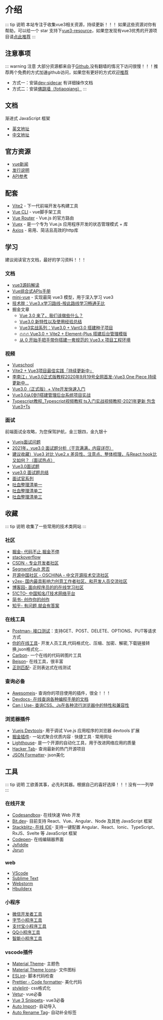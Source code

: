 # 介绍
::: tip 说明
 本站专注于收集vue3相关资源，持续更新！！！
如果这些资源对你有帮助，可以给一个 star 支持下[vue3-resource](https://github.com/hu-snail/vue3-resource)，如果您发现有vue3优秀的开源项目请[点此推荐](https://github.com/hu-snail/vue3-resource/issues/new)
:::

## 注意事项
::: warning 注意
大部分资源都来自于[Github](https://github.com/),没有翻墙的情况下访问很慢！！！推荐两个免费的方式加速github访问，如果您有更好的方式欢迎[推荐](https://github.com/hu-snail/vue3-resource/issues/new)
- 方式一：安装[dev-sidecar](https://gitee.com/docmirror/dev-sidecar) 有详细操作文档
- 方式二：安装[佛跳墙（fotiaoqiang）](https://github.com/getfotiaoqiang/download) 
:::

## 文档
渐进式
JavaScript 框架
- [英文地址](https://v3.vuejs.org/)
- [中文地址](https://v3.cn.vuejs.org/)

## 官方资源
- [vue新闻](https://news.vuejs.org/)
- [发行说明](https://github.com/vuejs/vue/releases)
- [API参考](https://v3.vuejs.org/api/)

## 配套
- [Vite2](https://cn.vitejs.dev/) - 下一代前端开发与构建工具
- [Vue CLI](https://cli.vuejs.org/migrating-from-v3/) - vue脚手架工具
- [Vue Router](https://next.router.vuejs.org/zh/introduction.html) - Vue.js 的官方路由
- [Vuex](https://next.vuex.vuejs.org/zh/index.html) - 是一个专为 Vue.js 应用程序开发的状态管理模式 + 库
- [Axios](http://www.axios-js.com/) - 易用、简洁且高效的http库
## 学习
建议阅读官方文档，最好的学习资料！！！

### 文档
- [vue3源码解读](https://www.vue3js.cn/start/)
- [Vue组合式APIs手册](https://vue3js.cn/vue-composition-api/)
- [mini-vue](https://github.com/cuixiaorui/mini-vue) - 实现最简 vue3 模型，用于深入学习 vue3
- [技术胖：Vue3.x学习路线-按此路线学习畅通无比](https://www.jspang.com/detailed?id=67)
- 掘金文章
    - [Vue 3.0 来了，我们该做些什么？](https://juejin.cn/post/6874604408030789640)
    - [Vue3.0 新特性以及使用经验总结](https://juejin.cn/post/6940454764421316644)
    - [Vue3实战系列：Vue3.0 + Vant3.0 搭建种子项目](https://juejin.cn/post/6887590229692121096)
    - [🔥🔥🔥 Vue3.0 + Vite2 + Element-Plus 搭建后台管理模版](https://juejin.cn/post/7010666535173750797)
    - [从 0 开始手把手带你搭建一套规范的 Vue3.x 项目工程环境](https://juejin.cn/post/6951649464637636622)
### 视频
- [Vueschool](https://vueschool.io/)
- [Vite2 + Vue3项目最佳实践「持续更新中」](https://www.bilibili.com/video/BV1vX4y1K7bQ?p=2)
- [李南江」Vue3.0正式版教程2020年9月19号全网首发-Vue3 One Piece 持续更新中...](https://www.bilibili.com/video/BV14k4y117LL?from=search&seid=17306204784970645166&spm_id_from=333.337.0.0)
- [Vue3.0（正式版）+ Vite开发快速入门](https://www.bilibili.com/video/BV1SZ4y157m8?p=2)
- [Vue3.0从0到1搭建管理后台系统项目实战](https://www.bilibili.com/video/BV183411B7nJ?p=59)
- [Typescript教程_Typescript视频教程 ts入门实战视频教程-2021年更新 包含Vue3+Ts](bilibili.com/video/BV1yt411e7xV?from=search&seid=10240725489081280730&spm_id_from=333.337.0.0)
### 面试
前端面试全攻略，为您保驾护航，金三银四，金九银十
- [Vuejs面试问题](https://github.com/sudheerj/vuejs-interview-questions)
- [2021年，vue3.0 面试题分析（干货满满，内容详尽）](https://blog.csdn.net/qq_35942348/article/details/110677399)
- [建议收藏）Vue3 对比 Vue2.x 差异性、注意点、整体梳理，与React hook比又如何？（面试热点）](https://juejin.cn/post/6892295955844956167)
- [Vue3.0面试题](https://segmentfault.com/a/1190000038848131)
- [vue3.0 面试题总结](https://blog.csdn.net/weixin_40599109/article/details/110938941)
- [面试官系列](https://vue3js.cn/interview/)
- [吐血整理清单一](https://github.com/vue3/vue3-News/issues/9)
- [吐血整理清单二](https://github.com/vue3/vue3-News/issues/10)
- [吐血整理清单三](https://github.com/vue3/vue3-News/issues/11)

## 收藏
::: tip 说明
收集了一些常用的技术类网站
:::
### 社区
- [掘金- 代码不止,掘金不停](https://juejin.cn/)
- [stackoverflow](https://stackoverflow.com/)
- [CSDN - 专业开发者社区](https://www.csdn.net/?spm=1011.2124.3001.4476)
- [SegmentFault 思否](https://segmentfault.com/)
- [开源中国社区 - OSCHINA - 中文开源技术交流社区](https://www.oschina.net/)
- [v2ex- 国内最具影响力创意工作者社区、和开发人员交流社区](https://www.v2ex.com/)
- [博客园- 面向程序员的的在线学习社区](https://www.cnblogs.com/)
- [51CTO- 中国知名IT技术网络平台](http://www.51cto.com/)
- [简书- 创作你的创作](https://www.jianshu.com/)
- [知乎- 有问题,就会有答案](https://www.zhihu.com/)

### 在线工具
- [Postman- 接口测试](https://www.postman.com/)：支持GET、POST、DELETE、OPTIONS、PUT等请求方式
- [你的在线工具](https://tool.lu/)- 开发人员工具,代码格式化、压缩、加密、解密,下载链接转换,json格式化...
- [Carbon](carbon.now.sh/)-  一个在线的代码转图片工具
- [Bejson](https://www.bejson.com/ui/compress_img/)- 在线工具，很丰富
- [正则匹配](https://c.runoob.com/front-end/854/)- 正则表达式在线测试
### 查询必备
- [Awesomejs](https://awesomejs.dev/)- 查询你的项目使用的插件，很全！！！
- [Devdocs- 在线查询各种编程手册的文档](https://devdocs.io/)
- [Can I Use- 查询CSS、Js在各种流行浏览器中的特性和兼容性](https://caniuse.com/)

### 浏览器插件
- [Vuejs Devtools](https://github.com/vuejs/devtools)- 用于调试 Vue.js 应用程序的浏览器 devtools 扩展
- [掘金插件](https://juejin.cn/extension)- 一站式聚合优质内容 · 快捷工具 · 常用网址
- [Lighthouse](https://developers.google.com/web/tools/lighthouse)- 是一个开源的自动化工具，用于改进网络应用的质量
- [Hacker Tab](https://github.com/huchenme/hacker-tab-extension)- 查询最新的热门开源项目
- [JSON Formatter](https://chrome.google.com/webstore/detail/json-formatter/bcjindcccaagfpapjjmafapmmgkkhgoa?hl=en)- json美化
## 工具
::: tip 说明
工欲善其事，必先利其器。根据自己的喜好选择！！！没有一一列举
:::
### 在线开发
- [Codesandbox](https://codesandbox.io/)- 在线快速 Web 开发
- [Bit.dev](https://bit.dev/)- 目前支持 React、Vue、Angular、Node 及其他 JavaScript 框架
- [Stackblitz- 在线 IDE](https://stackblitz.com/)- 支持一键配置 Angular、React、Ionic、TypeScript、RxJS、Svelte 等 JavaScript 框架
- [Codepen](https://codepen.io/)- 在线编辑器界面
- [Jsfiddle](https://jsfiddle.net/)
- [Jsrun](https://jsrun.net/)
### web
- [VScode](https://vscode.en.softonic.com/download)
- [Sublime Text](https://www.sublimetext.com/)
- [Webstorm](https://www.jetbrains.com/webstorm/)
- [Hbuilderx](https://www.dcloud.io/hbuilderx.html)

### 小程序
- [微信开发者工具](https://developers.weixin.qq.com/miniprogram/dev/devtools/stable.html)
- [字节小程序工具](https://microapp.bytedance.com/docs/zh-CN/mini-app/develop/developer-instrument/download/developer-instrument-update-and-download/)
- [支付宝小程序工具](https://opendocs.alipay.com/mini/ide/download)
- [QQ小程序工具](https://q.qq.com/wiki/tools/devtool/)
- [智能小程序工具](https://smartprogram.baidu.com/docs/develop/devtools/history/)

### vscode插件
- [Material Theme](https://marketplace.visualstudio.com/items?itemName=Equinusocio.vsc-material-theme)- 主题色
- [Material Theme Icons](https://marketplace.visualstudio.com/items?itemName=Equinusocio.vsc-material-theme-icons)- 文件图标
- [ESLint](https://marketplace.visualstudio.com/items?itemName=dbaeumer.vscode-eslint)- 脚本代码检查
- [Prettier - Code formatter](https://marketplace.visualstudio.com/items?itemName=esbenp.prettier-vscode)- 美化代码
- [stylelint](https://marketplace.visualstudio.com/items?itemName=stylelint.vscode-stylelint)- css格式化
- [Vetur](https://marketplace.visualstudio.com/items?itemName=octref.vetur)- vue必备
- [Vue 3 Snippets](https://marketplace.visualstudio.com/items?itemName=hollowtree.vue-snippets)- vue3必备
- [Auto Import](https://marketplace.visualstudio.com/items?itemName=steoates.autoimport)- 自动导入
- [Auto Rename Tag](https://marketplace.visualstudio.com/items?itemName=formulahendry.auto-rename-tag)- 自动补全标签

